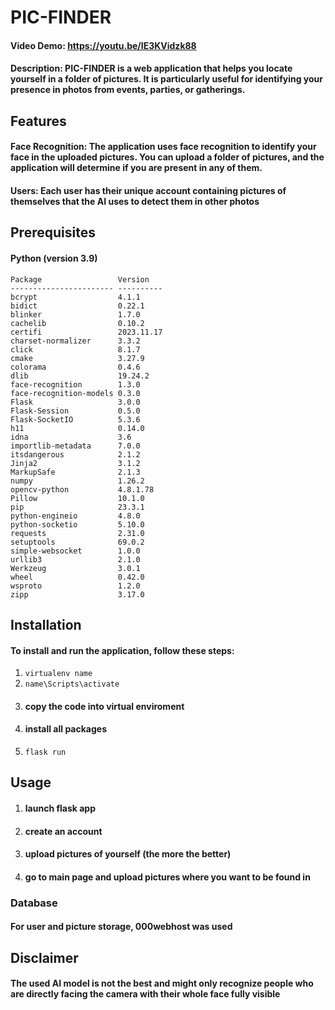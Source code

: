 # PIC-FINDER
#### Video Demo:  <https://youtu.be/IE3KVidzk88>
#### Description: PIC-FINDER is a web application that helps you locate yourself in a folder of pictures. It is particularly useful for identifying your presence in photos from events, parties, or gatherings.

## Features
#### **Face Recognition**: The application uses face recognition to identify your face in the uploaded pictures. You can upload a folder of pictures, and the application will determine if you are present in any of them.
#### **Users**: Each user has their unique account containing pictures of themselves that the AI uses to detect them in other photos

## Prerequisites

#### **Python (version 3.9)**
```
Package                 Version
----------------------- ----------
bcrypt                  4.1.1
bidict                  0.22.1
blinker                 1.7.0
cachelib                0.10.2
certifi                 2023.11.17
charset-normalizer      3.3.2
click                   8.1.7
cmake                   3.27.9
colorama                0.4.6
dlib                    19.24.2
face-recognition        1.3.0
face-recognition-models 0.3.0
Flask                   3.0.0
Flask-Session           0.5.0
Flask-SocketIO          5.3.6
h11                     0.14.0
idna                    3.6
importlib-metadata      7.0.0
itsdangerous            2.1.2
Jinja2                  3.1.2
MarkupSafe              2.1.3
numpy                   1.26.2
opencv-python           4.8.1.78
Pillow                  10.1.0
pip                     23.3.1
python-engineio         4.8.0
python-socketio         5.10.0
requests                2.31.0
setuptools              69.0.2
simple-websocket        1.0.0
urllib3                 2.1.0
Werkzeug                3.0.1
wheel                   0.42.0
wsproto                 1.2.0
zipp                    3.17.0
```

## Installation
#### To install and run the application, follow these steps:
1. ```virtualenv name```
2. ```name\Scripts\activate```
3. #### copy the code into virtual enviroment
4. #### install all packages
5. ```flask run```

## Usage
1. #### launch flask app
2. #### create an account
3. #### upload pictures of yourself (the more the better)
4. #### go to main page and upload pictures where you want to be found in


### Database
#### For user and picture storage, 000webhost was used

## Disclaimer
#### The used AI model is not the best and might only recognize people who are directly facing the camera with their whole face fully visible



 

